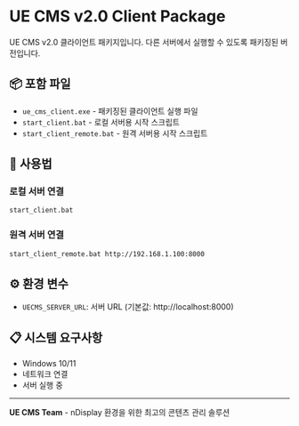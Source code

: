 # UE CMS v2.0 Client Package

UE CMS v2.0 클라이언트 패키지입니다. 다른 서버에서 실행할 수 있도록 패키징된 버전입니다.

## 📦 포함 파일

- `ue_cms_client.exe` - 패키징된 클라이언트 실행 파일
- `start_client.bat` - 로컬 서버용 시작 스크립트
- `start_client_remote.bat` - 원격 서버용 시작 스크립트

## 🚀 사용법

### 로컬 서버 연결
```bash
start_client.bat
```

### 원격 서버 연결
```bash
start_client_remote.bat http://192.168.1.100:8000
```

## ⚙️ 환경 변수

- `UECMS_SERVER_URL`: 서버 URL (기본값: http://localhost:8000)

## 📋 시스템 요구사항

- Windows 10/11
- 네트워크 연결
- 서버 실행 중

---

**UE CMS Team** - nDisplay 환경을 위한 최고의 콘텐츠 관리 솔루션 